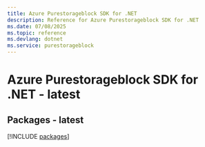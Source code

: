 ```yaml
---
title: Azure Purestorageblock SDK for .NET
description: Reference for Azure Purestorageblock SDK for .NET
ms.date: 07/08/2025
ms.topic: reference
ms.devlang: dotnet
ms.service: purestorageblock
---
```

# Azure Purestorageblock SDK for .NET - latest
## Packages - latest
[!INCLUDE [packages](purestorageblock-index.md)]